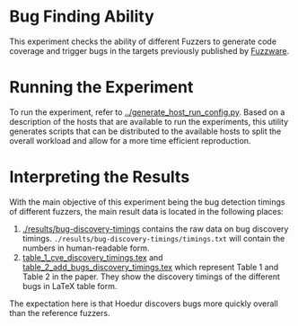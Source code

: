 # Bug Finding Ability

This experiment checks the ability of different Fuzzers to generate code coverage and trigger bugs in
the targets previously published by [Fuzzware](https://github.com/fuzzware-fuzzer/fuzzware-experiments/tree/main/03-fuzzing-new-targets).

# Running the Experiment

To run the experiment, refer to [../generate_host_run_config.py](../generate_host_run_config.py). Based on a description of the hosts that are available to run the experiments, this utility generates scripts that can be distributed to the available hosts to split the overall workload and allow for a more time efficient reproduction.

# Interpreting the Results

With the main objective of this experiment being the bug detection timings of different fuzzers, the main result data is located in the following places:

1. [./results/bug-discovery-timings](./results/bug-discovery-timings) contains the raw data on bug discovery timings. `./results/bug-discovery-timings/timings.txt` will contain the numbers in human-readable form.
2. [table_1_cve_discovery_timings.tex](./results/table_1_cve_discovery_timings.tex) and [table_2_add_bugs_discovery_timings.tex](./results/table_2_add_bugs_discovery_timings.tex) which represent Table 1 and Table 2 in the paper. They show the discovery timings of the different bugs in LaTeX table form.

The expectation here is that Hoedur discovers bugs more quickly overall than the reference fuzzers.